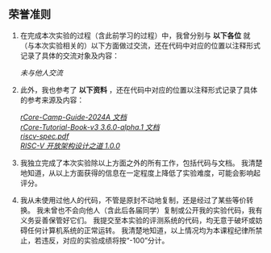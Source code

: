 
**荣誉准则**
----------------

1. 在完成本次实验的过程（含此前学习的过程）中，我曾分别与 **以下各位** 就（与本次实验相关的）以下方面做过交流，还在代码中对应的位置以注释形式记录了具体的交流对象及内容：

    *未与他人交流*

2. 此外，我也参考了 **以下资料** ，还在代码中对应的位置以注释形式记录了具体的参考来源及内容：

    *[rCore-Camp-Guide-2024A 文档](https://learningos.cn/rCore-Camp-Guide-2024A/ "rCore-Camp-Guide-2024A 文档")*  
    *[rCore-Tutorial-Book-v3 3.6.0-alpha.1 文档](https://rcore-os.cn/rCore-Tutorial-Book-v3/ "rCore-Tutorial-Book-v3 3.6.0-alpha.1 文档")*  
    *[riscv-spec.pdf](https://riscv.org/wp-content/uploads/2015/01/riscv-calling.pdf "riscv-spec.pdf")*  
    *[RISC-V 开放架构设计之道 1.0.0](https://crva.ict.ac.cn/wjxz/202311/P020231213600105558154.pdf "RISC-V 开放架构设计之道 1.0.0")*

3. 我独立完成了本次实验除以上方面之外的所有工作，包括代码与文档。
我清楚地知道，从以上方面获得的信息在一定程度上降低了实验难度，可能会影响起评分。

4. 我从未使用过他人的代码，不管是原封不动地复制，还是经过了某些等价转换。
我未曾也不会向他人（含此后各届同学）复制或公开我的实验代码，我有义务妥善保管好它们。
我提交至本实验的评测系统的代码，均无意于破坏或妨碍任何计算机系统的正常运转。
我清楚地知道，以上情况均为本课程纪律所禁止，若违反，对应的实验成绩将按“-100”分计。